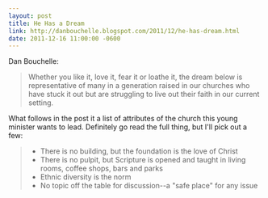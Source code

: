 ```yaml
---
layout: post
title: He Has a Dream
link: http://danbouchelle.blogspot.com/2011/12/he-has-dream.html
date: 2011-12-16 11:00:00 -0600
---
```


Dan Bouchelle:
> Whether you like it, love it, fear it or loathe it, the dream below is
> representative of many in a generation raised in our churches who have
> stuck it out but are struggling to live out their faith in our current
> setting.

What follows in the post it a list of attributes of the church this
young minister wants to lead. Definitely go read the full thing, but
I'll pick out a few:

> * There is no building, but the foundation is the love of Christ
> * There is no pulpit, but Scripture is opened and taught in living
> rooms, coffee shops, bars and parks
> * Ethnic diversity is the norm
> * No topic off the table for discussion--a "safe place" for any issue
